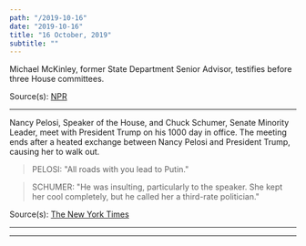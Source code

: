 ```yaml
---
path: "/2019-10-16"
date: "2019-10-16"
title: "16 October, 2019"
subtitle: ""
---
```


Michael McKinley, former State Department Senior Advisor, testifies before three House committees.

<span class="sources">

Source(s): [NPR](https://www.npr.org/2019/10/16/770643839/ex-pompeo-aide-is-latest-state-department-official-to-talk-in-impeachment-inquir)

</span>

---

Nancy Pelosi, Speaker of the House, and Chuck Schumer, Senate Minority Leader, meet with President Trump on his 1000 day in office. The meeting ends after a heated exchange between Nancy Pelosi and President Trump, causing her to walk out.

> PELOSI: "All roads with you lead to Putin."

> SCHUMER: "He was insulting, particularly to the speaker. She kept her cool completely, but he called her a third-rate politician." 

<span class="sources">

Source(s): [The New York Times](https://www.nytimes.com/2019/10/16/us/politics/trump-pelosi-white-house.html)

</span>

---

<tweet id="1184597281808498688"></tweet>

---

<tweet id="1184638812150009858"></tweet>